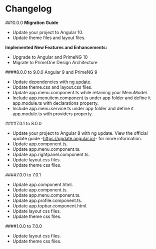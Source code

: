 # Changelog

##10.0.0
**Migration Guide**
- Update your project to Angular 10.
- Update theme files and layout files.

**Implemented New Features and Enhancements:**

- Upgrade to Angular and PrimeNG 10
- Migrate to PrimeOne Design Architecture


####8.0.0 to 9.0.0
Angular 9 and PrimeNG 9
- Update dependencies with <a href="https://angular.io/cli/update">ng update</a>.
- Update theme.css and layout.css files.
- Update app.menu.component.ts while retaining your MenuModel.
- Include app.menuitem.component.ts under app folder and define it app.module.ts with declarations property.
- Include app.menu.service.ts under app folder and define it app.module.ts with providers property.

####7.0.1 to 8.0.0
- Update your project to Angular 8 with ng update. View the official update guide -<a href="https://update.angular.io/">https://update.angular.io/</a>- for more information.
- Update app.component.ts.
- Update app.menu.component.ts.
- Update app.rightpanel.component.ts.
- Update layout css files.
- Update theme css files.

####7.0.0 to 7.0.1
- Update app.component.html.
- Update app.component.ts.
- Update app.menu.component.ts.
- Update app.profile.component.ts.
- Update app.topbar.component.html.
- Update layout css files.
- Update theme css files.

####1.0.0 to 7.0.0
- Update layout css files.
- Update theme css files.

